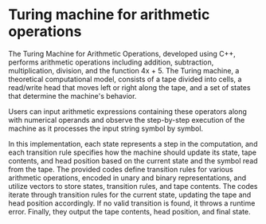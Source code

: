# Turing machine for arithmetic operations 
 
The Turing Machine for Arithmetic Operations, developed using C++, performs arithmetic operations including addition, subtraction, multiplication, division, and the function 4x + 5. The Turing machine, a theoretical computational model, consists of a tape divided into cells, a read/write head that moves left or right along the tape, and a set of states that determine the machine's behavior. 

Users can input arithmetic expressions containing these operators along with numerical operands and observe the step-by-step execution of the machine as it processes the input string symbol by symbol. 

In this implementation, each state represents a step in the computation, and each transition rule specifies how the machine should update its state, tape contents, and head position based on the current state and the symbol read from the tape. The provided codes define transition rules for various arithmetic operations, encoded in unary and binary representations, and utilize vectors to store states, transition rules, and tape contents. 
The codes iterate through transition rules for the current state, updating the tape and head position accordingly. If no valid transition is found, it throws a runtime error. Finally, they output the tape contents, head position, and final state.
